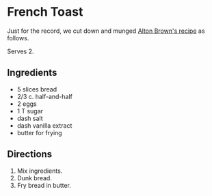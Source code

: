 # French Toast

Just for the record, we cut down and munged [Alton Brown's recipe](https://www.foodnetwork.com/recipes/alton-brown/french-toast-recipe-1942216) as follows.

Serves 2.

## Ingredients

* 5 slices bread
* 2/3 c. half-and-half
* 2 eggs
* 1 T sugar
* dash salt
* dash vanilla extract
* butter for frying

## Directions

1. Mix ingredients.
2. Dunk bread.
3. Fry bread in butter.
